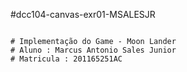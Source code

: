 #dcc104-canvas-exr01-MSALESJR
```

# Implementação do Game - Moon Lander
# Aluno : Marcus Antonio Sales Junior
# Matricula : 201165251AC

```
